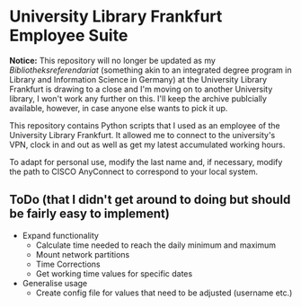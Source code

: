 # University Library Frankfurt Employee Suite

**Notice:** This repository will no longer be updated as my _Bibliotheksreferendariat_ (something akin to an integrated degree program in Library and Information Science in Germany) at the University Library Frankfurt is drawing to a close and I'm moving on to another University library, I won't work any further on this. I'll keep the archive publcially available, however, in case anyone else wants to pick it up.

This repository contains Python scripts that I used as an employee of the University Library Frankfurt. It allowed me to connect to the university's VPN, clock in and out as well as get my latest accumulated working hours.

To adapt for personal use, modify the last name and, if necessary, modify the path to CISCO AnyConnect to correspond to your local system.

## ToDo (that I didn't get around to doing but should be fairly easy to implement)

- Expand functionality
    - Calculate time needed to reach the daily minimum and maximum
    - Mount network partitions
    - Time Corrections
    - Get working time values for specific dates
- Generalise usage
    - Create config file for values that need to be adjusted (username etc.)
